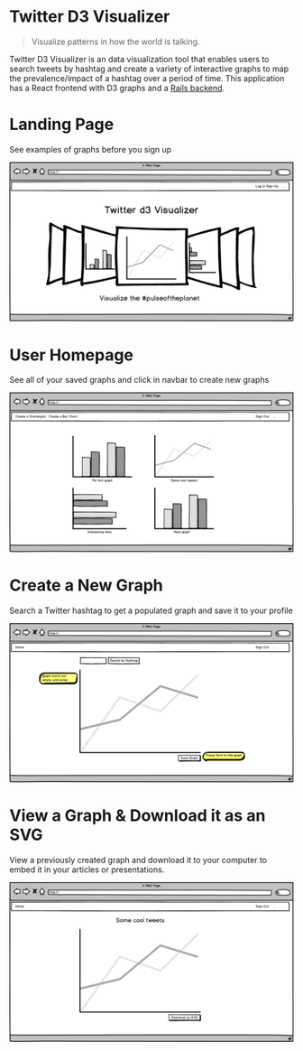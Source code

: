 # Twitter D3 Visualizer
> Visualize patterns in how the world is talking. <br>

Twitter D3 Visualizer is an data visualization tool that enables users to search tweets by hashtag and create a variety of interactive graphs to map the prevalence/impact of a hashtag over a period of time. This application has a React frontend with D3 graphs and a <a href="https://github.com/gabystern/d3-twitter-backend">Rails backend</a>. 

# Landing Page
See examples of graphs before you sign up

 ![Alt text](./public/assets/Landing_Page.png?raw=true "Title") 

# User Homepage
See all of your saved graphs and click in navbar to create new graphs

 ![Alt text](./public/assets/User_Home_Screen.png?raw=true "Title") 

# Create a New Graph
Search a Twitter hashtag to get a populated graph and save it to your profile

 ![Alt text](./public/assets/Create_New_Graph.png?raw=true "Title") 

# View a Graph & Download it as an SVG
View a previously created graph and download it to your computer to embed it in your articles or presentations. 

 ![Alt text](./public/assets/Saved_Graph.png?raw=true "Title") 

